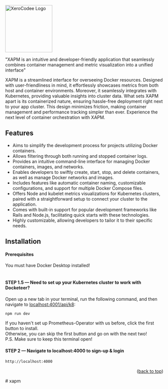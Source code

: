 <p align="center">

<a href="https://xerocodee.com/" target="_blank"><img width="150" height="150" src="https://xerocodee-frontend-assets.s3.ap-south-1.amazonaws.com/frontend-web/images/logo.svg" alt="XeroCodee Logo"></a>

"XAPM is an intuitive and developer-friendly application that seamlessly combines container management and metric visualization into a unified interface"

</p>

<p align="center">

XAPM is a streamlined interface for overseeing Docker resources. Designed with user-friendliness in mind, it effortlessly showcases metrics from both host and container environments. Moreover, it seamlessly integrates with Kubernetes, providing valuable insights into cluster data. What sets XAPM apart is its containerized nature, ensuring hassle-free deployment right next to your app cluster. This design minimizes friction, making container management and performance tracking simpler than ever. Experience the next level of container orchestration with XAPM.

</p>

## Features

- Aims to simplify the development process for projects utilizing Docker containers.
- Allows filtering through both running and stopped container logs.
- Provides an intuitive command-line interface for managing Docker containers, images, and networks.
- Enables developers to swiftly create, start, stop, and delete containers, as well as manage Docker networks and images.
- Includes features like automatic container naming, customizable configurations, and support for multiple Docker Compose files.
- Offers Node and kubelet metrics visualizations for Kubernetes clusters, paired with a straightforward setup to connect your cluster to the application.
- Comes with built-in support for popular development frameworks like Rails and Node.js, facilitating quick starts with these technologies.
- Highly customizable, allowing developers to tailor it to their specific needs.

## Installation

#### Prerequisites

You must have Docker Desktop installed!
<br></br>

#### STEP 1.5 — Need to set up your Kubernetes cluster to work with Docketeer?

Open up a new tab in your terminal, run the following command, and then navigate to [localhost:4001/api/k8](http://localhost:4001/api/k8):

```sh
npm run dev
```

If you haven't set up Prometheus-Operator with us before, click the first button to install.
<br />
Otherwise, you can skip the first button and go on with the next two!
<br />
P.S. Make sure to keep this terminal open!

#### STEP 2 — Navigate to localhost:4000 to sign-up & login

```sh
http://localhost:4000
```

<p align="right">(<a href="#readme-top">back to top</a>)</p>
# xapm
